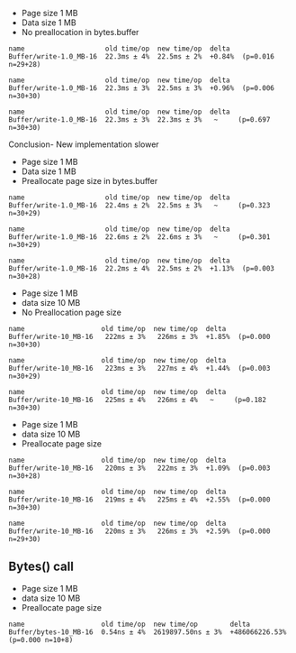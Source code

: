 - Page size 1 MB
- Data size 1 MB
- No preallocation in bytes.buffer
```
name                    old time/op  new time/op  delta
Buffer/write-1.0_MB-16  22.3ms ± 4%  22.5ms ± 2%  +0.84%  (p=0.016 n=29+28)

name                    old time/op  new time/op  delta
Buffer/write-1.0_MB-16  22.3ms ± 3%  22.5ms ± 3%  +0.96%  (p=0.006 n=30+30)

name                    old time/op  new time/op  delta
Buffer/write-1.0_MB-16  22.3ms ± 3%  22.3ms ± 3%   ~     (p=0.697 n=30+30)
```
Conclusion- New implementation slower


- Page size 1 MB
- Data size 1 MB
- Preallocate page size in bytes.buffer
```
name                    old time/op  new time/op  delta
Buffer/write-1.0_MB-16  22.4ms ± 2%  22.5ms ± 3%   ~     (p=0.323 n=30+29)

name                    old time/op  new time/op  delta
Buffer/write-1.0_MB-16  22.6ms ± 2%  22.6ms ± 3%   ~     (p=0.301 n=30+29)

name                    old time/op  new time/op  delta
Buffer/write-1.0_MB-16  22.2ms ± 4%  22.5ms ± 2%  +1.13%  (p=0.003 n=30+28)

```


- Page size 1 MB
- data size 10 MB
- No Preallocation page size
```
name                   old time/op  new time/op  delta
Buffer/write-10_MB-16   222ms ± 3%   226ms ± 3%  +1.85%  (p=0.000 n=30+30)

name                   old time/op  new time/op  delta
Buffer/write-10_MB-16   223ms ± 3%   227ms ± 4%  +1.44%  (p=0.003 n=30+29)

name                   old time/op  new time/op  delta
Buffer/write-10_MB-16   225ms ± 4%   226ms ± 4%   ~     (p=0.182 n=30+30)
```

- Page size 1 MB
- data size 10 MB
- Preallocate page size
```
name                   old time/op  new time/op  delta
Buffer/write-10_MB-16   220ms ± 3%   222ms ± 3%  +1.09%  (p=0.003 n=30+28)

name                   old time/op  new time/op  delta
Buffer/write-10_MB-16   219ms ± 4%   225ms ± 4%  +2.55%  (p=0.000 n=30+30)

name                   old time/op  new time/op  delta
Buffer/write-10_MB-16   220ms ± 3%   226ms ± 3%  +2.59%  (p=0.000 n=29+30)
```

## Bytes() call
- Page size 1 MB
- data size 10 MB
- Preallocate page size
```
name                   old time/op  new time/op        delta
Buffer/bytes-10_MB-16  0.54ns ± 4%  2619897.50ns ± 3%  +486066226.53%  (p=0.000 n=10+8)
```